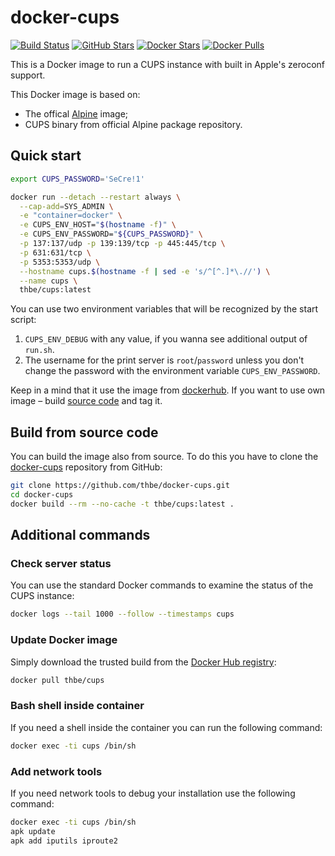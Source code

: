 # docker-cups

[![Build Status](https://img.shields.io/docker/automated/thbe/cups.svg)](https://hub.docker.com/r/thbe/cups/builds/) [![GitHub Stars](https://img.shields.io/github/stars/thbe/docker-cups.svg)](https://github.com/thbe/docker-cups/stargazers) [![Docker Stars](https://img.shields.io/docker/stars/thbe/cups.svg)](https://hub.docker.com/r/thbe/cups) [![Docker Pulls](https://img.shields.io/docker/pulls/thbe/cups.svg)](https://hub.docker.com/r/thbe/cups)

This is a Docker image to run a CUPS instance with built in Apple's zeroconf support.

This Docker image is based on:

* The offical [Alpine](https://hub.docker.com/r/_/alpine/) image;
* CUPS binary from official Alpine package repository.

## Quick start

```bash
export CUPS_PASSWORD='SeCre!1'

docker run --detach --restart always \
  --cap-add=SYS_ADMIN \
  -e "container=docker" \
  -e CUPS_ENV_HOST="$(hostname -f)" \
  -e CUPS_ENV_PASSWORD="${CUPS_PASSWORD}" \
  -p 137:137/udp -p 139:139/tcp -p 445:445/tcp \
  -p 631:631/tcp \
  -p 5353:5353/udp \
  --hostname cups.$(hostname -f | sed -e 's/^[^.]*\.//') \
  --name cups \
  thbe/cups:latest
```

You can use two environment variables that will be recognized by the start script:

1. `CUPS_ENV_DEBUG` with any value, if you wanna see additional output of `run.sh`.
2. The username for the print server is `root`/`password` unless you don't change the password with the environment
variable `CUPS_ENV_PASSWORD`.

Keep in a mind that it use the image from [dockerhub](https://hub.docker.com/r/thbe/cups/). If you want to use own image – build [source code](https://github.com/thbe/docker-cups#build-from-source-code) and tag it.

## Build from source code

You can build the image also from source. To do this you have to clone the
[docker-cups](https://github.com/thbe/docker-cups) repository from GitHub:

```bash
git clone https://github.com/thbe/docker-cups.git
cd docker-cups
docker build --rm --no-cache -t thbe/cups:latest .
```

## Additional commands

### Check server status

You can use the standard Docker commands to examine the status of the CUPS instance:

```bash
docker logs --tail 1000 --follow --timestamps cups
```

### Update Docker image

Simply download the trusted build from the [Docker Hub registry](https://hub.docker.com/r/thbe/cups/):

```bash
docker pull thbe/cups
```

### Bash shell inside container

If you need a shell inside the container you can run the following command:

```bash
docker exec -ti cups /bin/sh
```

### Add network tools

If you need network tools to debug your installation use the following command:

```bash
docker exec -ti cups /bin/sh
apk update
apk add iputils iproute2
```
